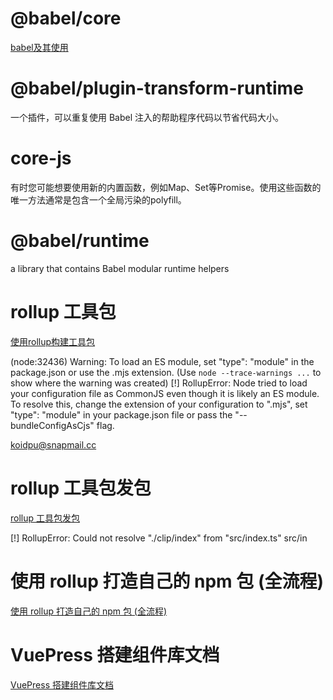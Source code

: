 # @babel/core
[babel及其使用](https://blog.csdn.net/web22050702/article/details/128502822)

# @babel/plugin-transform-runtime
一个插件，可以重复使用 Babel 注入的帮助程序代码以节省代码大小。

# core-js
有时您可能想要使用新的内置函数，例如Map、Set等Promise。使用这些函数的唯一方法通常是包含一个全局污染的polyfill。

# @babel/runtime
 a library that contains Babel modular runtime helpers

 # rollup 工具包
 [使用rollup构建工具包](https://juejin.cn/post/7043617707421335588)


 (node:32436) Warning: To load an ES module, set "type": "module" in the package.json or use the .mjs extension.
(Use `node --trace-warnings ...` to show where the warning was created)
[!] RollupError: Node tried to load your configuration file as CommonJS even though it is likely an ES module. To resolve this, change the extension of your configuration to ".mjs", set "type": "module" in your package.json file or pass the "--bundleConfigAsCjs" flag.


koidpu@snapmail.cc


# rollup 工具包发包
[rollup 工具包发包](https://juejin.cn/post/7030456121810747429#heading-7)


[!] RollupError: Could not resolve "./clip/index" from "src/index.ts" src/in

# 使用 rollup 打造自己的 npm 包 (全流程)
[使用 rollup 打造自己的 npm 包 (全流程)](https://juejin.cn/post/6950557086916804645#heading-5)


# VuePress 搭建组件库文档
[VuePress 搭建组件库文档](https://juejin.cn/post/7064746265266880549)

